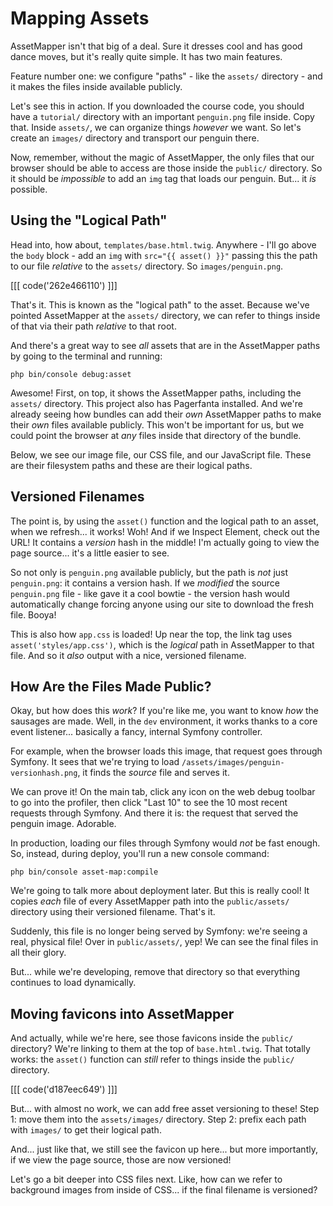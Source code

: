 # Mapping Assets

AssetMapper isn't that big of a deal. Sure it dresses cool and has good dance
moves, but it's really quite simple. It has two main features.

Feature number one: we configure "paths" - like the `assets/` directory - and it
makes the files inside available publicly.

Let's see this in action. If you downloaded the course code, you should have a
`tutorial/` directory with an important `penguin.png` file inside. Copy that.
Inside `assets/`, we can organize things *however* we want. So let's create an
`images/` directory and transport our penguin there.

Now, remember, without the magic of AssetMapper, the only files that our browser
should be able to access are those inside the `public/` directory. So it should
be *impossible* to add an `img` tag that loads our penguin. But... it *is* possible.

## Using the "Logical Path"

Head into, how about, `templates/base.html.twig`. Anywhere - I'll go above the
`body` block - add an `img` with `src="{{ asset() }}"` passing this the path to
our file *relative* to the `assets/` directory. So `images/penguin.png`.

[[[ code('262e466110') ]]]

That's it. This is known as the "logical path" to the asset. Because we've pointed
AssetMapper at the `assets/` directory, we can refer to things inside of that via
their path *relative* to that root.

And there's a great way to see *all* assets that are in the AssetMapper paths
by going to the terminal and running:

```terminal
php bin/console debug:asset
```

Awesome! First, on top, it shows the AssetMapper paths, including the `assets/`
directory. This project also has Pagerfanta installed. And we're already seeing
how bundles can add their *own* AssetMapper paths to make their *own* files
available publicly. This won't be important for us, but we could point the browser
at *any* files inside that directory of the bundle.

Below, we see our image file, our CSS file, and our JavaScript file. These
are their filesystem paths and these are their logical paths.

## Versioned Filenames

The point is, by using the `asset()` function and the logical path to an asset,
when we refresh... it works! Woh! And if we Inspect Element, check out the URL!
It contains a *version* hash in the middle! I'm actually going to view the page
source... it's a little easier to see.

So not only is `penguin.png` available publicly, but the path is *not* just
`penguin.png`: it contains a version hash. If we *modified* the source `penguin.png`
file - like gave it a cool bowtie - the version hash would automatically change
forcing anyone using our site to download the fresh file. Booya!

This is also how `app.css` is loaded! Up near the top, the link tag uses
`asset('styles/app.css')`, which is the *logical* path in AssetMapper to that file.
And so it *also* output with a nice, versioned filename.

## How Are the Files Made Public?

Okay, but how does this *work*? If you're like me, you want to know *how* the
sausages are made. Well, in the `dev` environment, it works thanks to a core event
listener... basically a fancy, internal Symfony controller.

For example, when the browser loads this image, that request goes through Symfony.
It sees that we're trying to load `/assets/images/penguin-versionhash.png`, it
finds the *source* file and serves it.

We can prove it! On the main tab, click any icon on the web debug toolbar to go
into the profiler, then click "Last 10" to see the 10 most recent requests
through Symfony. And there it is: the request that served the penguin image. Adorable.

In production, loading our files through Symfony would *not* be fast enough. So,
instead, during deploy, you'll run a new console command:

```terminal
php bin/console asset-map:compile
```

We're going to talk more about deployment later. But this is really cool! It copies
*each* file of every AssetMapper path into the `public/assets/` directory
using their versioned filename. That's it.

Suddenly, this file is no longer being served by Symfony: we're seeing a real,
physical file! Over in `public/assets/`, yep! We can see the final files in all
their glory.

But... while we're developing, remove that directory so that everything continues
to load dynamically.

## Moving favicons into AssetMapper

And actually, while we're here, see those favicons inside the `public/` directory?
We're linking to them at the top of `base.html.twig`. That totally works: the
`asset()` function can *still* refer to things inside the `public/` directory.

[[[ code('d187eec649') ]]]

But... with almost no work, we can add free asset versioning to these! Step 1:
move them into the `assets/images/` directory. Step 2: prefix each path with
`images/` to get their logical path.

And... just like that, we still see the favicon up here... but more importantly,
if we view the page source, those are now versioned!

Let's go a bit deeper into CSS files next. Like, how can we refer to background
images from inside of CSS... if the final filename is versioned?
